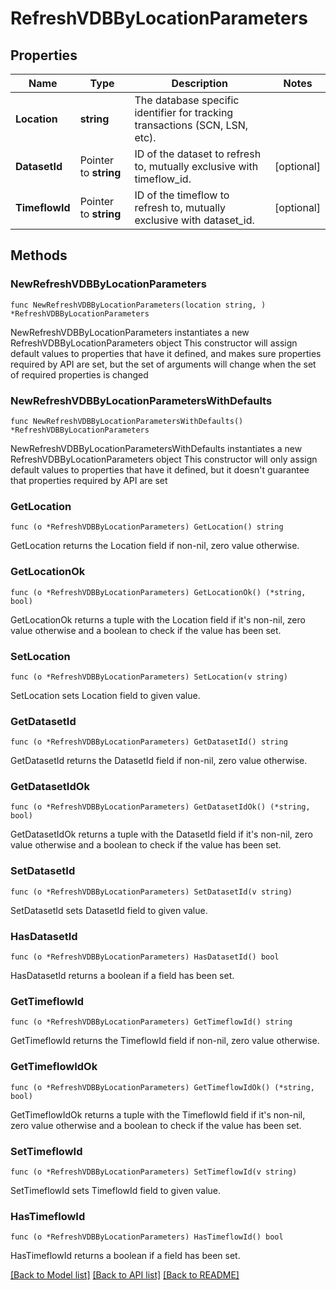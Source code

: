 # RefreshVDBByLocationParameters

## Properties

Name | Type | Description | Notes
------------ | ------------- | ------------- | -------------
**Location** | **string** | The database specific identifier for tracking transactions (SCN, LSN, etc). | 
**DatasetId** | Pointer to **string** | ID of the dataset to refresh to, mutually exclusive with timeflow_id. | [optional] 
**TimeflowId** | Pointer to **string** | ID of the timeflow to refresh to, mutually exclusive with dataset_id. | [optional] 

## Methods

### NewRefreshVDBByLocationParameters

`func NewRefreshVDBByLocationParameters(location string, ) *RefreshVDBByLocationParameters`

NewRefreshVDBByLocationParameters instantiates a new RefreshVDBByLocationParameters object
This constructor will assign default values to properties that have it defined,
and makes sure properties required by API are set, but the set of arguments
will change when the set of required properties is changed

### NewRefreshVDBByLocationParametersWithDefaults

`func NewRefreshVDBByLocationParametersWithDefaults() *RefreshVDBByLocationParameters`

NewRefreshVDBByLocationParametersWithDefaults instantiates a new RefreshVDBByLocationParameters object
This constructor will only assign default values to properties that have it defined,
but it doesn't guarantee that properties required by API are set

### GetLocation

`func (o *RefreshVDBByLocationParameters) GetLocation() string`

GetLocation returns the Location field if non-nil, zero value otherwise.

### GetLocationOk

`func (o *RefreshVDBByLocationParameters) GetLocationOk() (*string, bool)`

GetLocationOk returns a tuple with the Location field if it's non-nil, zero value otherwise
and a boolean to check if the value has been set.

### SetLocation

`func (o *RefreshVDBByLocationParameters) SetLocation(v string)`

SetLocation sets Location field to given value.


### GetDatasetId

`func (o *RefreshVDBByLocationParameters) GetDatasetId() string`

GetDatasetId returns the DatasetId field if non-nil, zero value otherwise.

### GetDatasetIdOk

`func (o *RefreshVDBByLocationParameters) GetDatasetIdOk() (*string, bool)`

GetDatasetIdOk returns a tuple with the DatasetId field if it's non-nil, zero value otherwise
and a boolean to check if the value has been set.

### SetDatasetId

`func (o *RefreshVDBByLocationParameters) SetDatasetId(v string)`

SetDatasetId sets DatasetId field to given value.

### HasDatasetId

`func (o *RefreshVDBByLocationParameters) HasDatasetId() bool`

HasDatasetId returns a boolean if a field has been set.

### GetTimeflowId

`func (o *RefreshVDBByLocationParameters) GetTimeflowId() string`

GetTimeflowId returns the TimeflowId field if non-nil, zero value otherwise.

### GetTimeflowIdOk

`func (o *RefreshVDBByLocationParameters) GetTimeflowIdOk() (*string, bool)`

GetTimeflowIdOk returns a tuple with the TimeflowId field if it's non-nil, zero value otherwise
and a boolean to check if the value has been set.

### SetTimeflowId

`func (o *RefreshVDBByLocationParameters) SetTimeflowId(v string)`

SetTimeflowId sets TimeflowId field to given value.

### HasTimeflowId

`func (o *RefreshVDBByLocationParameters) HasTimeflowId() bool`

HasTimeflowId returns a boolean if a field has been set.


[[Back to Model list]](../README.md#documentation-for-models) [[Back to API list]](../README.md#documentation-for-api-endpoints) [[Back to README]](../README.md)


